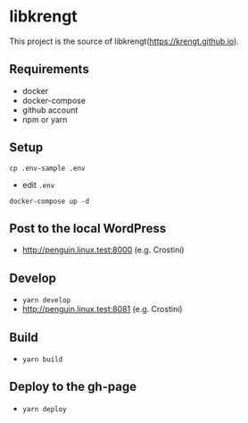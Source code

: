 libkrengt
=========

This project is the source of libkrengt(https://krengt.github.io).

## Requirements

- docker
- docker-compose
- github account
- npm or yarn

## Setup

```
cp .env-sample .env
```

- edit `.env`

```
docker-compose up -d
```

## Post to the local WordPress

- http://penguin.linux.test:8000 (e.g. Crostini)

## Develop

- `yarn develop`
- http://penguin.linux.test:8081 (e.g. Crostini)

## Build

- `yarn build`

## Deploy to the gh-page

- `yarn deploy`

